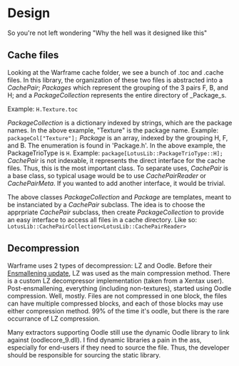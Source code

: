 # Design

So you're not left wondering "Why the hell was it designed like this"

## Cache files

Looking at the Warframe cache folder, we see a bunch of .toc and .cache files. In this library, the organization of these two files is abstracted into a _CachePair_; _Packages_ which represent the grouping of the 3 pairs F, B, and H; and a _PackageCollection_ represents the entire directory of _Package_s.

Example: `H.Texture.toc`

_PackageCollection_ is a dictionary indexed by strings, which are the package names. In the above example, "Texture" is the package name. Example: `packageCol["Texture"];`
_Package_ is an array, indexed by the grouping H, F, and B. The enumeration is found in 'Package.h'. In the above example, the PackageTrioType is `H`. Example: `package[LotusLib::PackageTrioType::H];`
_CachePair_ is not indexable, it represents the direct interface for the cache files. Thus, this is the most important class. To separate uses, _CachePair_ is a base class, so typical usage would be to use _CachePairReader_ or _CachePairMeta_. If you wanted to add another interface, it would be trivial.

The above classes _PackageCollection_ and _Package_ are templates, meant to be instanciated by a _CachePair_ subclass. The idea is to choose the apprpriate _CachePair_ subclass, then create _PackageCollection_ to provide an easy interface to access all files in a cache directory. Like so: `LotusLib::CachePairCollection<LotusLib::CachePairReader>`

## Decompression

Warframe uses 2 types of decompression: LZ and Oodle. Before their [Ensmallening update](https://forums.warframe.com/topic/1223735-the-great-ensmallening/), LZ was used as the main compression method. There is a custom LZ decompressor implementation (taken from a Xentax user). Post-ensmallening, everything (including non-textures), started using Oodle compression. Well, mostly. Files are not compressed in one block, the files can have multiple compressed blocks, and each of those blocks may use either compression method. 99% of the time it's oodle, but there is the rare occurrance of LZ compression.

Many extractors supporting Oodle still use the dynamic Oodle library to link against (oodlecore_9.dll). I find dynamic libraries a pain in the ass, especially for end-users if they need to source the file. Thus, the developer should be responsible for sourcing the static library.
